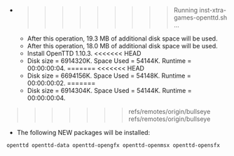 * >>>>>>>>> Running inst-xtra-games-openttd.sh ...
  * After this operation, 19.3 MB of additional disk space will be used.
  * After this operation, 18.0 MB of additional disk space will be used.
  * Install OpenTTD 1.10.3.
<<<<<<< HEAD
  * Disk size = 6914320K. Space Used = 54144K. Runtime = 00:00:00:04.
=======
<<<<<<< HEAD
  * Disk size = 6694156K. Space Used = 54148K. Runtime = 00:00:00:02.
=======
  * Disk size = 6914304K. Space Used = 54144K. Runtime = 00:00:00:04.
>>>>>>> refs/remotes/origin/bullseye
>>>>>>> refs/remotes/origin/bullseye
  * The following NEW packages will be installed:
  ```bash
openttd openttd-data openttd-opengfx openttd-openmsx openttd-opensfx
  ```
